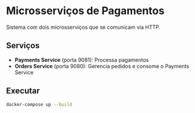 # Microsserviços de Pagamentos

Sistema com dois microsserviços que se comunicam via HTTP.

## Serviços

- **Payments Service** (porta 9081): Processa pagamentos
- **Orders Service** (porta 9080): Gerencia pedidos e consome o Payments Service

## Executar

```bash
docker-compose up --build
```
